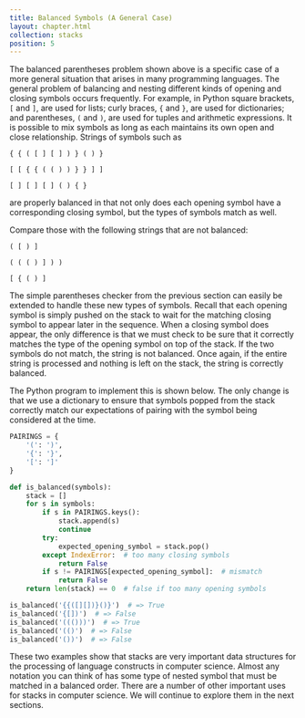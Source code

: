 ```yaml
---
title: Balanced Symbols (A General Case)
layout: chapter.html
collection: stacks
position: 5
---
```


The balanced parentheses problem shown above is a specific case of a
more general situation that arises in many programming languages. The
general problem of balancing and nesting different kinds of opening and
closing symbols occurs frequently. For example, in Python square
brackets, `[` and `]`, are used for lists; curly braces, `{` and `}`,
are used for dictionaries; and parentheses, `(` and `)`, are used for
tuples and arithmetic expressions. It is possible to mix symbols as long
as each maintains its own open and close relationship. Strings of
symbols such as

    { { ( [ ] [ ] ) } ( ) }

    [ [ { { ( ( ) ) } } ] ]

    [ ] [ ] [ ] ( ) { }

are properly balanced in that not only does each opening symbol have a
corresponding closing symbol, but the types of symbols match as well.

Compare those with the following strings that are not balanced:

    ( [ ) ]

    ( ( ( ) ] ) )

    [ { ( ) ]

The simple parentheses checker from the previous section can easily be
extended to handle these new types of symbols. Recall that each opening
symbol is simply pushed on the stack to wait for the matching closing
symbol to appear later in the sequence. When a closing symbol does
appear, the only difference is that we must check to be sure that it
correctly matches the type of the opening symbol on top of the stack. If
the two symbols do not match, the string is not balanced. Once again, if
the entire string is processed and nothing is left on the stack, the
string is correctly balanced.

The Python program to implement this is shown below. The only change is that we use a dictionary to ensure that symbols popped from the stack correctly match our expectations of pairing with the symbol being considered at the time.

```python
PAIRINGS = {
    '(': ')',
    '{': '}',
    '[': ']'
}

def is_balanced(symbols):
    stack = []
    for s in symbols:
        if s in PAIRINGS.keys():
            stack.append(s)
            continue
        try:
            expected_opening_symbol = stack.pop()
        except IndexError:  # too many closing symbols
            return False
        if s != PAIRINGS[expected_opening_symbol]:  # mismatch
            return False
    return len(stack) == 0  # false if too many opening symbols

is_balanced('{{([][])}()}')  # => True
is_balanced('{[])')  # => False
is_balanced('((()))')  # => True
is_balanced('(()')  # => False
is_balanced('())')  # => False
```

These two examples show that stacks are very important data structures
for the processing of language constructs in computer science. Almost
any notation you can think of has some type of nested symbol that must
be matched in a balanced order. There are a number of other important
uses for stacks in computer science. We will continue to explore them in
the next sections.
